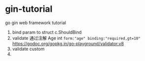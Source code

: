 # gin-tutorial
go gin web framework tutorial


1. bind param to struct
c.ShouldBind
2. validate 
通过注解 Age int 	`form:"age" binding:"required,gt=10"`
https://godoc.org/gopkg.in/go-playground/validator.v8
3. validate custom
4.
